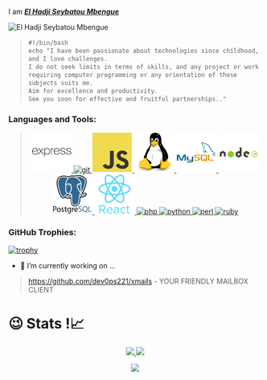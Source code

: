 
I am **_[El Hadji Seybatou Mbengue](http://mrmbengue.rf.gd)_** 

<img src="https://komarev.com/ghpvc/?username=dev0ps221&label=Profile%20views&color=0e75b6&style=flat" alt='El Hadji Seybatou Mbengue'/>

>```
>#!/bin/bash
>echo "I have been passionate about technologies since childhood, and I love challenges.
>I do not seek limits in terms of skills, and any project or work
>requiring computer programming or any orientation of these subjects suits me.
>Aim for excellence and productivity.
>See you soon for effective and fruitful partnerships.."
>```
<!-- 
<a width='100%'  height="400" href='http://mrmbengue.rf.gd'>
      <img width="100%" height="400" src="https://raw.githubusercontent.com/lordvins226/lordvins226/master/assets/animation2.gif"/>
</a>
 -->
<h3 align="left">Languages and Tools:</h3>

> <p align='center'> <a href="https://expressjs.com" target="_blank" rel="noreferrer"> <img src="https://raw.githubusercontent.com/devicons/devicon/master/icons/express/express-original-wordmark.svg" alt="express" width="80" height="80"/> </a> <a href="https://git-scm.com/" target="_blank" rel="noreferrer"> <img src="https://www.vectorlogo.zone/logos/git-scm/git-scm-icon.svg" alt="git" width="80" height="80"/> </a> <a href="https://developer.mozilla.org/en-US/docs/Web/JavaScript" target="_blank" rel="noreferrer"> <img src="https://raw.githubusercontent.com/devicons/devicon/master/icons/javascript/javascript-original.svg" alt="javascript" width="80" height="80"/> </a> <a href="https://www.linux.org/" target="_blank" rel="noreferrer"> <img src="https://raw.githubusercontent.com/devicons/devicon/master/icons/linux/linux-original.svg" alt="linux" width="80" height="80"/> </a>  <a href="https://www.mysql.com/" target="_blank" rel="noreferrer"> <img src="https://raw.githubusercontent.com/devicons/devicon/master/icons/mysql/mysql-original-wordmark.svg" alt="mysql" width="80" height="80"/> </a> <a href="https://nodejs.org" target="_blank" rel="noreferrer"> <img src="https://raw.githubusercontent.com/devicons/devicon/master/icons/nodejs/nodejs-original-wordmark.svg" alt="nodejs" width="80" height="80"/> </a> <a href="https://www.postgresql.org" target="_blank" rel="noreferrer"> <img src="https://raw.githubusercontent.com/devicons/devicon/master/icons/postgresql/postgresql-original-wordmark.svg" alt="postgresql" width="80" height="80"/> </a>  <a href="https://reactjs.org/" target="_blank" rel="noreferrer"> <img src="https://raw.githubusercontent.com/devicons/devicon/master/icons/react/react-original-wordmark.svg" alt="react" width="80" height="80"/> </a><a href="https://www.php.net/" target="_blank" rel="noreferrer"> <img src="https://www.alsacreations.com/xmedia/doc/medium/php-logo.png" alt="php" width="80" height="80"/> </a><a href="https://www.python.org/" target="_blank" rel="noreferrer"> <img src="https://logos-world.net/wp-content/uploads/2021/10/Python-Symbol.png" alt="python" width="80" height="80"/> </a><a href="https://www.python.org/" target="_blank" rel="noreferrer"> <img src="https://southgreenplatform.github.io/trainings//images/trainings-perl.png" alt="perl" width="80" height="80"/> </a><a href="https://www.ruby-lang.org/" target="_blank" rel="noreferrer"> <img src="https://miro.medium.com/max/540/1*7e9D-oPWPIKBe2AQv862aA.png" alt="ruby" width="80" height="80"/> </a>
</p> 

<h3 align="left">GitHub Trophies:</h3>

> <p align='center' width='100%'>
 [![trophy](https://github-profile-trophy.vercel.app/?username=dev0ps221&theme=dracula&column=8)](http://mrmbengue.rf.gd) 
> </p>


- 🔭 I’m currently working on ... 
><a href='https://github.com/dev0ps221/xmails'>https://github.com/dev0ps221/xmails - YOUR FRIENDLY MAILBOX CLIENT </a>

<h1 align="left">😉 Stats !📈</h1>
<p align="center">
<a href="http://mrmbengue.rf.gd">
  <img width="400" src="https://github-readme-stats.vercel.app/api?username=dev0ps221&show_icons=true&theme=tokyonight&count_private=true" />
</a>
<a href="http://mrmbengue.rf.gd">
  <img width="400" src="https://github-readme-streak-stats.herokuapp.com?user=dev0ps221&theme=black-ice&hide_border=true" />
</a>
</p>
 <p align="center">
   <img width="auto"
    src="https://metrics.lecoq.io/dev0ps221?template=classic&achievements=1&achievements.threshold=C&achievements.secrets=true&achievements.display=detailed&achievements.limit=0&config.timezone=UTC"
  />
  </p>
<br>
